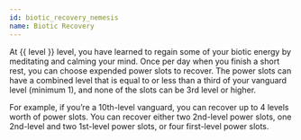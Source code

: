 ```yaml
---
id: biotic_recovery_nemesis
name: Biotic Recovery
---
```

At {{ level }} level, you have learned to regain some of your biotic energy by meditating and calming your mind. Once per day when you finish
a short rest, you can choose expended power slots to recover. The power slots can have a combined level that is equal
to or less than a third of your vanguard level (minimum 1), and none of the slots can be 3rd level or higher.

For example, if you’re a 10th-level vanguard, you can recover up to 4 levels worth of power slots. You can recover either
two 2nd-level power slots, one 2nd-level and two 1st-level power slots, or four first-level power slots.
